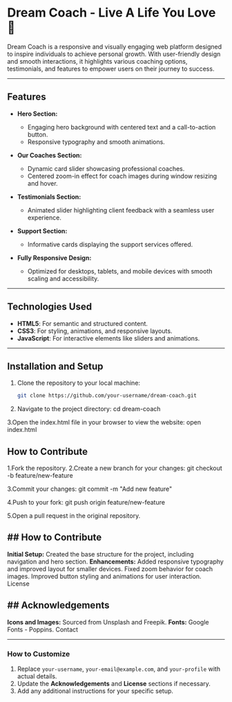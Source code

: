 # Dream Coach - Live A Life You Love 🌟

Dream Coach is a responsive and visually engaging web platform designed to inspire individuals to achieve personal growth. With user-friendly design and smooth interactions, it highlights various coaching options, testimonials, and features to empower users on their journey to success.

---

## **Features**
- **Hero Section:** 
  - Engaging hero background with centered text and a call-to-action button.
  - Responsive typography and smooth animations.
  
- **Our Coaches Section:**
  - Dynamic card slider showcasing professional coaches.
  - Centered zoom-in effect for coach images during window resizing and hover.

- **Testimonials Section:**
  - Animated slider highlighting client feedback with a seamless user experience.

- **Support Section:**
  - Informative cards displaying the support services offered.

- **Fully Responsive Design:**
  - Optimized for desktops, tablets, and mobile devices with smooth scaling and accessibility.

---

## **Technologies Used**
- **HTML5**: For semantic and structured content.
- **CSS3**: For styling, animations, and responsive layouts.
- **JavaScript**: For interactive elements like sliders and animations.

---

## **Installation and Setup**
1. Clone the repository to your local machine:
   ```bash
   git clone https://github.com/your-username/dream-coach.git

2. Navigate to the project directory:
cd dream-coach

3.Open the index.html file in your browser to view the website:
open index.html

## **How to Contribute**
1.Fork the repository.
2.Create a new branch for your changes:
git checkout -b feature/new-feature

3.Commit your changes:
git commit -m "Add new feature"

4.Push to your fork:
git push origin feature/new-feature

5.Open a pull request in the original repository.
## **## **How to Contribute****
**Initial Setup:**
Created the base structure for the project, including navigation and hero section.
**Enhancements:**
Added responsive typography and improved layout for smaller devices.
Fixed zoom behavior for coach images.
Improved button styling and animations for user interaction.
License

## **## **Acknowledgements****
**Icons and Images:** Sourced from Unsplash and Freepik.
**Fonts:** Google Fonts - Poppins.
Contact

---

### **How to Customize**
1. Replace `your-username`, `your-email@example.com`, and `your-profile` with actual details.
2. Update the **Acknowledgements** and **License** sections if necessary.
3. Add any additional instructions for your specific setup.
